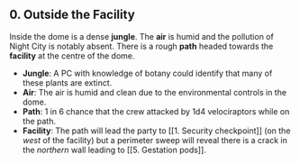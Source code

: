## 0. Outside the Facility

Inside the dome is a dense **jungle**. The **air** is humid and the pollution of Night City is notably absent. There is a rough **path** headed towards the **facility** at the centre of the dome.

- **Jungle**: A PC with knowledge of botany could identify that many of these plants are extinct.
- **Air**: The air is humid and clean due to the environmental controls in the dome.
- **Path**: 1 in 6 chance that the crew attacked by 1d4 velociraptors while on the path.
- **Facility**: The path will lead the party to [[1. Security checkpoint]] (on the *west* of the facility) but a perimeter sweep will reveal there is a crack in the *northern* wall leading to [[5. Gestation pods]].